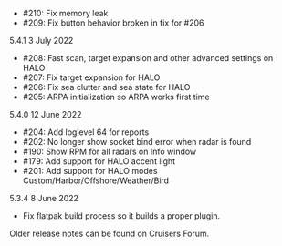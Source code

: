 - #210: Fix memory leak
- #209: Fix button behavior broken in fix for #206

5.4.1   3 July 2022

- #208: Fast scan, target expansion and other advanced settings on HALO
- #207: Fix target expansion for HALO
- #206: Fix sea clutter and sea state for HALO
- #205: ARPA initialization so ARPA works first time

5.4.0   12 June 2022

- #204: Add loglevel 64 for reports
- #202: No longer show socket bind error when radar is found
- #190: Show RPM for all radars on Info window
- #179: Add support for HALO accent light
- #201: Add support for HALO modes Custom/Harbor/Offshore/Weather/Bird

5.3.4   8 June 2022

- Fix flatpak build process so it builds a proper plugin.

Older release notes can be found on Cruisers Forum.

